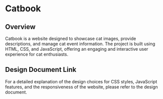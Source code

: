 # Catbook

## Overview

Catbook is a website designed to showcase cat images, provide descriptions, and manage cat event information. The project is built using HTML, CSS, and JavaScript, offering an engaging and interactive user experience for cat enthusiasts.

## Design Document Link 

For a detailed explanation of the design choices for CSS styles, JavaScript features, and the responsiveness of the website, please refer to the design document.

